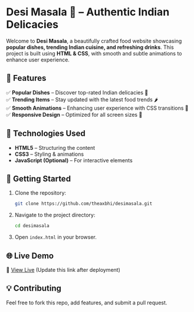 # **Desi Masala 🍛 – Authentic Indian Delicacies**  

Welcome to **Desi Masala**, a beautifully crafted food website showcasing **popular dishes, trending Indian cuisine, and refreshing drinks**. This project is built using **HTML & CSS**, with smooth and subtle animations to enhance user experience.  

## **🌟 Features**  
✅ **Popular Dishes** – Discover top-rated Indian delicacies 🍲  
✅ **Trending Items** – Stay updated with the latest food trends 🌶️  
✅ **Smooth Animations** – Enhancing user experience with CSS transitions 🎨  
✅ **Responsive Design** – Optimized for all screen sizes 📱  

## **📂 Technologies Used**  
- **HTML5** – Structuring the content  
- **CSS3** – Styling & animations  
- **JavaScript (Optional)** – For interactive elements  

## **🚀 Getting Started**  
1. Clone the repository:  
   ```sh
   git clone https://github.com/theaxbhi/desimasala.git
   ```
2. Navigate to the project directory:  
   ```sh
   cd desimasala
   ```
3. Open `index.html` in your browser.  
 

## **🌐 Live Demo**  
🔗 [View Live](https://your-vercel-link.vercel.app) (Update this link after deployment)  

## **💡 Contributing**  
Feel free to fork this repo, add features, and submit a pull request.  
